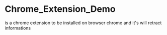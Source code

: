 # Chrome_Extension_Demo

is a chrome extension to be installed on browser chrome and it's will retract informations
